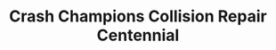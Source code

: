 ---
title: "Crash Champions Collision Repair Centennial"
url: /centennial/crash-champions-collision-repair-centennial/
shop: car repair
---